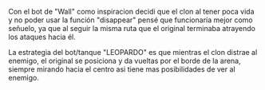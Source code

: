 Con el bot de "Wall" como inspiracion decidi que el clon al tener poca vida y no poder usar la función "disappear" pensé que funcionaría mejor como señuelo, 
ya que al seguir la misma ruta que el original terminaba atrayendo los ataques hacia él.

La estrategia del bot/tanque "LEOPARDO" es que mientras el clon distrae al enemigo, el original se posiciona y da vueltas por el borde de la arena, siempre 
mirando hacia el centro asi tiene mas posibilidades de ver al enemigo.
